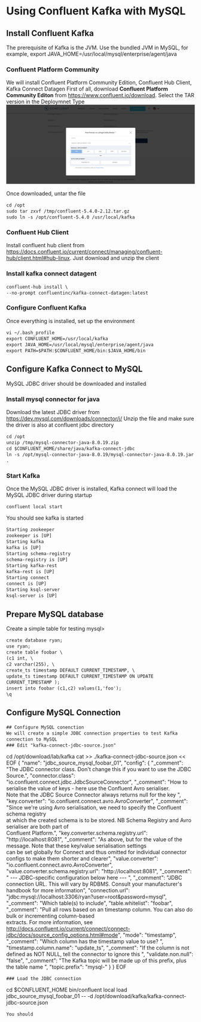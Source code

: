 # Using Confluent Kafka with MySQL
## Install Confluent Kafka
The prerequisite of Kafka is the JVM. 
Use the bundled JVM in MySQL, for example, export JAVA_HOME=/usr/local/mysql/enterprise/agent/java

### Confluent Platform Community 
We will install Confluent Platform Community Edition, Confluent Hub Client, Kafka Connect Datagen
First of all, download **Confluent Platform Community Editon** from https://www.confluent.io/download. 
Select the TAR version in the Deploymnet Type
![Install](img/C1.png)

Once downloaded, untar the file
```
cd /opt
sudo tar zxvf /tmp/confluent-5.4.0-2.12.tar.gz
sudo ln -s /opt/confluent-5.4.0 /usr/local/kafka
```
### Confluent Hub Client
Install confluent hub client from https://docs.confluent.io/current/connect/managing/confluent-hub/client.html#hub-linux. Just download and unzip the client

### Install kafka connect datagent
```
confluent-hub install \
--no-prompt confluentinc/kafka-connect-datagen:latest
```
### Configure Confluent Kafka
Once everything is installed, set up the environment
```
vi ~/.bash_profile
export CONFLUENT_HOME=/usr/local/kafka
export JAVA_HOME=/usr/local/mysql/enterprise/agent/java
export PATH=$PATH:$CONFLUENT_HOME/bin:$JAVA_HOME/bin
```

## Configure Kafka Connect to MySQL
MySQL JDBC driver should be downloaded and installed

### Install mysql connector for java
Download the latest JDBC driver from https://dev.mysql.com/downloads/connector/j/
Unzip the file and make sure the driver is also at confluent jdbc directory
``` 
cd /opt
unzip /tmp/mysql-connector-java-8.0.19.zip
cd $CONFLUENT_HOME/share/java/kafka-connect-jdbc
ln -s /opt/mysql-connector-java-8.0.19/mysql-connector-java-8.0.19.jar .
```

### Start Kafka
Once the MySQL JDBC driver is installed, Kafka connect will load the MySQL JDBC driver during startup
```
confluent local start
```
You should see kafka is started
```
Starting zookeeper
zookeeper is [UP]
Starting kafka
kafka is [UP]
Starting schema-registry
schema-registry is [UP]
Starting kafka-rest
kafka-rest is [UP]
Starting connect
connect is [UP]
Starting ksql-server
ksql-server is [UP]
```
## Prepare MySQL database
Create a simple table for testing
mysql>
```
create database ryan;
use ryan;
create table foobar \
(c1 int, \
c2 varchar(255), \
create_ts timestamp DEFAULT CURRENT_TIMESTAMP, \
update_ts timestamp DEFAULT CURRENT_TIMESTAMP ON UPDATE CURRENT_TIMESTAMP );
insert into foobar (c1,c2) values(1,'foo');
\q
```
## Configure MySQL Connection
```
## Configure MySQL conenction
We will create a simple JDBC connection properties to test Kafka connection to MySQL
### Edit "kafka-connect-jdbc-source.json"
```
cd /opt/download/lab/kafka
cat >> ./kafka-connect-jdbc-source.json << EOF
{
        "name": "jdbc_source_mysql_foobar_01",
        "config": {
                "_comment": "The JDBC connector class. Don't change this if you want to use the JDBC Source.",
                "connector.class": "io.confluent.connect.jdbc.JdbcSourceConnector",
                "_comment": "How to serialise the value of keys - here use the Confluent Avro serialiser. \
                Note that the JDBC Source Connector always returns null for the key ",
                "key.converter": "io.confluent.connect.avro.AvroConverter",
                "_comment": "Since we're using Avro serialisation, we need to specify the Confluent schema registry \
                at which the created schema is to be stored. NB Schema Registry and Avro serialiser are both part of \
                Confluent Platform.",
                "key.converter.schema.registry.url": "http://localhost:8081",
                "_comment": "As above, but for the value of the message. Note that these key/value serialisation settings \
                can be set globally for Connect and thus omitted for individual connector configs to make them shorter and clearer",
                "value.converter": "io.confluent.connect.avro.AvroConverter",
                "value.converter.schema.registry.url": "http://localhost:8081",
                "_comment": " --- JDBC-specific configuration below here  --- ",
                "_comment": "JDBC connection URL. This will vary by RDBMS. Consult your manufacturer's handbook for more information",
                "connection.url": "jdbc:mysql://localhost:3306/ryan?user=root&password=mysql",
                "_comment": "Which table(s) to include",
                "table.whitelist": "foobar",
                "_comment": "Pull all rows based on an timestamp column. You can also do bulk or incrementing column-based \
                extracts. For more information, see \
                http://docs.confluent.io/current/connect/connect-jdbc/docs/source_config_options.html#mode",
                "mode": "timestamp",
                "_comment": "Which column has the timestamp value to use?  ",
                "timestamp.column.name": "update_ts",
                "_comment": "If the column is not defined as NOT NULL, tell the connector to ignore this  ",
                "validate.non.null": "false",
                "_comment": "The Kafka topic will be made up of this prefix, plus the table name  ",
                "topic.prefix": "mysql-"
        }
}
EOF
```
### Load the JDBC connection 
```
cd $CONFLUENT_HOME
bin/confluent local load jdbc_source_mysql_foobar_01 -- -d /opt/download/kafka/kafka-connect-jdbc-source.json
```
You should 






